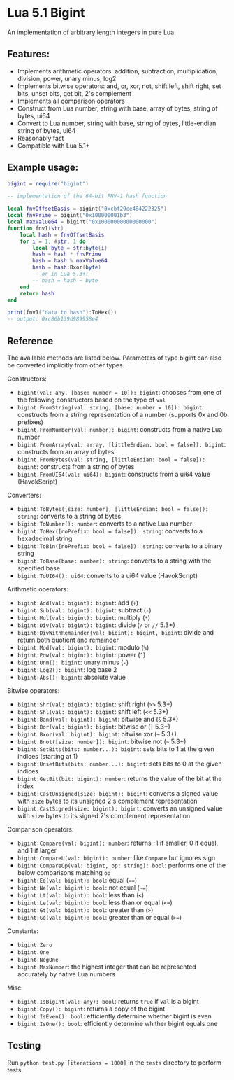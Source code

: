 # Lua 5.1 Bigint

An implementation of arbitrary length integers in pure Lua.

## Features:

- Implements arithmetic operators: addition, subtraction, multiplication, division, power, unary minus, log2
- Implements bitwise operators: and, or, xor, not, shift left, shift right, set bits, unset bits, get bit, 2's complement
- Implements all comparison operators
- Construct from Lua number, string with base, array of bytes, string of bytes, ui64
- Convert to Lua number, string with base, string of bytes, little-endian string of bytes, ui64
- Reasonably fast
- Compatible with Lua 5.1+

## Example usage:

```lua
bigint = require("bigint")

-- implementation of the 64-bit FNV-1 hash function

local fnvOffsetBasis = bigint("0xcbf29ce484222325")
local fnvPrime = bigint("0x100000001b3")
local maxValue64 = bigint("0x10000000000000000")
function fnv1(str)
    local hash = fnvOffsetBasis
    for i = 1, #str, 1 do
        local byte = str:byte(i)
        hash = hash * fnvPrime
        hash = hash % maxValue64
        hash = hash:Bxor(byte)
        -- or in Lua 5.3+:
        -- hash = hash ~ byte
    end
    return hash
end

print(fnv1("data to hash"):ToHex())
-- output: 0xc86b139d989958e4
```

## Reference

The available methods are listed below. Parameters of type bigint can also be converted implicitly from other types.

Constructors:

- `bigint(val: any, [base: number = 10]): bigint`: chooses from one of the following constructors based on the type of `val`
- `bigint.FromString(val: string, [base: number = 10]): bigint`: constructs from a string representation of a number (supports 0x and 0b prefixes)
- `bigint.FromNumber(val: number): bigint`: constructs from a native Lua number
- `bigint.FromArray(val: array, [littleEndian: bool = false]): bigint`: constructs from an array of bytes
- `bigint.FromBytes(val: string, [littleEndian: bool = false]): bigint`: constructs from a string of bytes
- `bigint.FromUI64(val: ui64): bigint`: constructs from a ui64 value (HavokScript)

Converters:

- `bigint:ToBytes([size: number], [littleEndian: bool = false]): string`: converts to a string of bytes
- `bigint:ToNumber(): number`: converts to a native Lua number
- `bigint:ToHex([noPrefix: bool = false]): string`: converts to a hexadecimal string
- `bigint:ToBin([noPrefix: bool = false]): string`: converts to a binary string
- `bigint:ToBase(base: number): string`: converts to a string with the specified base
- `bigint:ToUI64(): ui64`: converts to a ui64 value (HavokScript)

Arithmetic operators:

- `bigint:Add(val: bigint): bigint`: add (`+`)
- `bigint:Sub(val: bigint): bigint`: subtract (`-`)
- `bigint:Mul(val: bigint): bigint`: multiply (`*`)
- `bigint:Div(val: bigint): bigint`: divide (`/` or `//` 5.3+)
- `bigint:DivWithRemainder(val: bigint): bigint, bigint`: divide and return both quotient and remainder
- `bigint:Mod(val: bigint): bigint`: modulo (`%`)
- `bigint:Pow(val: bigint): bigint`: power (`^`)
- `bigint:Unm(): bigint`: unary minus (`-`)
- `bigint:Log2(): bigint`: log base 2
- `bigint:Abs(): bigint`: absolute value

Bitwise operators:

- `bigint:Shr(val: bigint): bigint`: shift right (`>>` 5.3+)
- `bigint:Shl(val: bigint): bigint`: shift left (`<<` 5.3+)
- `bigint:Band(val: bigint): bigint`: bitwise and (`&` 5.3+)
- `bigint:Bor(val: bigint): bigint`: bitwise or (`|` 5.3+)
- `bigint:Bxor(val: bigint): bigint`: bitwise xor (`~` 5.3+)
- `bigint:Bnot([size: number]): bigint`: bitwise not (`~` 5.3+)
- `bigint:SetBits(bits: number...): bigint`: sets bits to 1 at the given indices (starting at 1)
- `bigint:UnsetBits(bits: number...): bigint`: sets bits to 0 at the given indices
- `bigint:GetBit(bit: bigint): number`: returns the value of the bit at the index
- `bigint:CastUnsigned(size: bigint): bigint`: converts a signed value with `size` bytes to its unsigned 2's complement representation
- `bigint:CastSigned(size: bigint): bigint`: converts an unsigned value with `size` bytes to its signed 2's complement representation

Comparison operators:

- `bigint:Compare(val: bigint): number`: returns -1 if smaller, 0 if equal, and 1 if larger
- `bigint:CompareU(val: bigint): number`: like `Compare` but ignores sign
- `bigint:CompareOp(val: bigint, op: string): bool`: performs one of the below comparisons matching `op`
- `bigint:Eq(val: bigint): bool`: equal (`==`)
- `bigint:Ne(val: bigint): bool`: not equal (`~=`)
- `bigint:Lt(val: bigint): bool`: less than (`<`)
- `bigint:Le(val: bigint): bool`: less than or equal (`<=`)
- `bigint:Gt(val: bigint): bool`: greater than (`>`)
- `bigint:Ge(val: bigint): bool`: greater than or equal (`>=`)

Constants:

- `bigint.Zero`
- `bigint.One`
- `bigint.NegOne`
- `bigint.MaxNumber`: the highest integer that can be represented accurately by native Lua numbers

Misc:

- `bigint.IsBigInt(val: any): bool`: returns `true` if `val` is a bigint
- `bigint:Copy(): bigint`: returns a copy of the bigint
- `bigint:IsEven(): bool`: efficiently determine whether bigint is even
- `bigint:IsOne(): bool`: efficiently determine whither bigint equals one

## Testing

Run `python test.py [iterations = 1000]` in the `tests` directory to perform tests.
